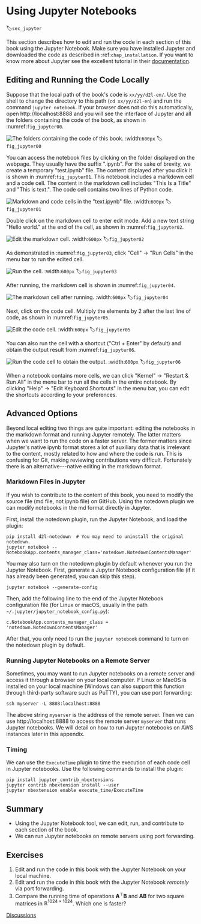 # Using Jupyter Notebooks
:label:`sec_jupyter`


This section describes how to edit and run the code
in each section of this book
using the Jupyter Notebook. Make sure you have
installed Jupyter and downloaded the
code as described in
:ref:`chap_installation`.
If you want to know more about Jupyter see the excellent tutorial in
their [documentation](https://jupyter.readthedocs.io/en/latest/).


## Editing and Running the Code Locally

Suppose that the local path of the book's code is `xx/yy/d2l-en/`. Use the shell to change the directory to this path (`cd xx/yy/d2l-en`) and run the command `jupyter notebook`. If your browser does not do this automatically, open http://localhost:8888 and you will see the interface of Jupyter and all the folders containing the code of the book, as shown in :numref:`fig_jupyter00`.

![The folders containing the code of this book.](../img/jupyter00.png)
:width:`600px`
:label:`fig_jupyter00`


You can access the notebook files by clicking on the folder displayed on the webpage.
They usually have the suffix ".ipynb".
For the sake of brevity, we create a temporary "test.ipynb" file.
The content displayed after you click it is
shown in :numref:`fig_jupyter01`.
This notebook includes a markdown cell and a code cell. The content in the markdown cell includes "This Is a Title" and "This is text.".
The code cell contains two lines of Python code.

![Markdown and code cells in the "text.ipynb" file.](../img/jupyter01.png)
:width:`600px`
:label:`fig_jupyter01`


Double click on the markdown cell to enter edit mode.
Add a new text string "Hello world." at the end of the cell, as shown in :numref:`fig_jupyter02`.

![Edit the markdown cell.](../img/jupyter02.png)
:width:`600px`
:label:`fig_jupyter02`


As demonstrated in :numref:`fig_jupyter03`,
click "Cell" $\rightarrow$ "Run Cells" in the menu bar to run the edited cell.

![Run the cell.](../img/jupyter03.png)
:width:`600px`
:label:`fig_jupyter03`

After running, the markdown cell is shown in :numref:`fig_jupyter04`.

![The markdown cell after running.](../img/jupyter04.png)
:width:`600px`
:label:`fig_jupyter04`


Next, click on the code cell. Multiply the elements by 2 after the last line of code, as shown in :numref:`fig_jupyter05`.

![Edit the code cell.](../img/jupyter05.png)
:width:`600px`
:label:`fig_jupyter05`


You can also run the cell with a shortcut ("Ctrl + Enter" by default) and obtain the output result from :numref:`fig_jupyter06`.

![Run the code cell to obtain the output.](../img/jupyter06.png)
:width:`600px`
:label:`fig_jupyter06`


When a notebook contains more cells, we can click "Kernel" $\rightarrow$ "Restart & Run All" in the menu bar to run all the cells in the entire notebook. By clicking "Help" $\rightarrow$ "Edit Keyboard Shortcuts" in the menu bar, you can edit the shortcuts according to your preferences.

## Advanced Options

Beyond local editing two things are quite important: editing the notebooks in the markdown format and running Jupyter remotely.
The latter matters when we want to run the code on a faster server.
The former matters since Jupyter's native ipynb format stores a lot of auxiliary data that is
irrelevant to the content,
mostly related to how and where the code is run.
This is confusing for Git, making
reviewing contributions very difficult.
Fortunately there is an alternative---native editing in the markdown format.

### Markdown Files in Jupyter

If you wish to contribute to the content of this book, you need to modify the
source file (md file, not ipynb file) on GitHub.
Using the notedown plugin we
can modify notebooks in the md format directly in Jupyter.


First, install the notedown plugin, run the Jupyter Notebook, and load the plugin:

```
pip install d2l-notedown  # You may need to uninstall the original notedown.
jupyter notebook --NotebookApp.contents_manager_class='notedown.NotedownContentsManager'
```


You may also turn on the notedown plugin by default whenever you run the Jupyter Notebook.
First, generate a Jupyter Notebook configuration file (if it has already been generated, you can skip this step).

```
jupyter notebook --generate-config
```


Then, add the following line to the end of the Jupyter Notebook configuration file (for Linux or macOS, usually in the path `~/.jupyter/jupyter_notebook_config.py`):

```
c.NotebookApp.contents_manager_class = 'notedown.NotedownContentsManager'
```


After that, you only need to run the `jupyter notebook` command to turn on the notedown plugin by default.

### Running Jupyter Notebooks on a Remote Server

Sometimes, you may want to run Jupyter notebooks on a remote server and access it through a browser on your local computer. If Linux or MacOS is installed on your local machine (Windows can also support this function through third-party software such as PuTTY), you can use port forwarding:

```
ssh myserver -L 8888:localhost:8888
```


The above string `myserver` is the address of the remote server.
Then we can use http://localhost:8888 to access the remote server `myserver` that runs Jupyter notebooks. We will detail on how to run Jupyter notebooks on AWS instances
later in this appendix.

### Timing

We can use the `ExecuteTime` plugin to time the execution of each code cell in Jupyter notebooks.
Use the following commands to install the plugin:

```
pip install jupyter_contrib_nbextensions
jupyter contrib nbextension install --user
jupyter nbextension enable execute_time/ExecuteTime
```


## Summary

* Using the Jupyter Notebook tool, we can edit, run, and contribute to each section of the book.
* We can run Jupyter notebooks on remote servers using port forwarding.


## Exercises

1. Edit and run the code in this book with the Jupyter Notebook on your local machine.
1. Edit and run the code in this book with the Jupyter Notebook *remotely* via port forwarding.
1. Compare the running time of operations $\mathbf{A}^\top \mathbf{B}$ and $\mathbf{A} \mathbf{B}$ for two square matrices in $\mathbb{R}^{1024 \times 1024}$. Which one is faster?


[Discussions](https://discuss.d2l.ai/t/421)
